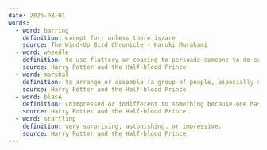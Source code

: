 ```yaml
---
date: 2025-08-01
words:
  - word: barring
    definition: except for; unless there is/are
    source: The Wind-Up Bird Chronicle - Haruki Murakami
  - word: wheedle
    definition: to use flattery or coaxing to persuade someone to do something or give one something.
    source: Harry Potter and the Half-blood Prince 
  - word: marshal
    definition: to arrange or assemble (a group of people, especially soldiers) in order.
    source: Harry Potter and the Half-blood Prince 
  - word: blasé
    definition: unimpressed or indifferent to something because one has experienced or seen it so often before.
    source: Harry Potter and the Half-blood Prince 
  - word: startling
    definition: very surprising, astonishing, or impressive.
    source: Harry Potter and the Half-blood Prince 
---
```

